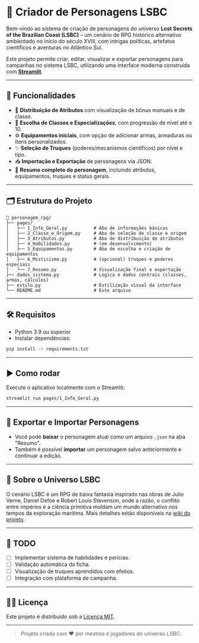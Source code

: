 # 📜 Criador de Personagens LSBC

Bem-vindo ao sistema de criação de personagens do universo **Lost Secrets of the Brazilian Coast (LSBC)** – um cenário de RPG histórico alternativo ambientado no início do século XVIII, com intrigas políticas, artefatos científicos e aventuras no Atlântico Sul.

Este projeto permite criar, editar, visualizar e exportar personagens para campanhas no sistema LSBC, utilizando uma interface moderna construída com **[Streamlit](https://streamlit.io/)**.

---

## 🚀 Funcionalidades

- 🧬 **Distribuição de Atributos** com visualização de bônus manuais e de classe.
- 🏹 **Escolha de Classes e Especializações**, com progressão de nível até o 10.
- ⚙️ **Equipamentos iniciais**, com opção de adicionar armas, armaduras ou itens personalizados.
- ✨ **Seleção de Truques** (poderes/mecanismos científicos) por nível e tipo.
- 📥 **Importação e Exportação** de personagens via JSON.
- 📄 **Resumo completo do personagem**, incluindo atributos, equipamentos, truques e status gerais.

---

## 🗂 Estrutura do Projeto

```plaintext
📁 personagem_rpg/
├── pages/
│   ├── 1_Info_Geral.py          # Aba de informações básicas
│   ├── 2_Classe_e_Origem.py     # Aba de seleção de classe e origem
│   ├── 3_Atributos.py           # Aba de distribuição de atributos
│   ├── 4_Habilidades.py         # (em desenvolvimento)
│   ├── 5_Equipamentos.py        # Aba de escolha e criação de equipamentos
│   ├── 6_Misticismo.py          # (opcional) truques e poderes especiais
│   └── 7_Resumo.py              # Visualização final e exportação
├── dados_sistema.py             # Lógica e dados centrais (classes, armas, cálculos)
├── estilo.py                    # Estilização visual da interface
└── README.md                    # Este arquivo
```

---

## 🛠 Requisitos

- Python 3.9 ou superior
- Instalar dependências:

```bash
pip install -r requirements.txt
```

---

## ▶️ Como rodar

Execute o aplicativo localmente com o Streamlit:

```bash
streamlit run pages/1_Info_Geral.py
```

---

## 🔄 Exportar e Importar Personagens

- Você pode **baixar** o personagem atual como um arquivo `.json` na aba "Resumo".
- Também é possível **importar** um personagem salvo anteriormente e continuar a edição.

---

## 🧠 Sobre o Universo LSBC

O cenário LSBC é um RPG de baixa fantasia inspirado nas obras de Julio Verne, Daniel Defoe e Robert Louis Stevenson, onde a razão, o conflito entre impérios e a ciência primitiva moldam um mundo alternativo nos tempos da exploração marítima. Mais detalhes estão disponíveis na [wiki do projeto](https://github.com/seu-usuario/lsbc/wiki).

---

## 📌 TODO

- [ ] Implementar sistema de habilidades e perícias.
- [ ] Validação automática da ficha.
- [ ] Visualização de truques aprendidos com efeitos.
- [ ] Integração com plataforma de campanha.

---

## 🧑‍💻 Licença

Este projeto é distribuído sob a [Licença MIT](LICENSE).

---

> Projeto criado com ❤️ por mestres e jogadores do universo LSBC.